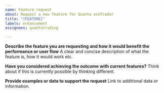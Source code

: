 ```yaml
---
name: Feature request
about: Request a new feature for Quanta exoTrader
title: "[FEATURE]"
labels: enhancement
assignees: quantatrading

---
```


**Describe the feature you are requesting and how it would benefit the performance or user flow**
A clear and concise description of what the feature is, how it would work etc.

**Have you considered achieving the outcome with current features?**
Think about if this is currently possible by thinking different.

**Provide examples or data to support the request**
Link to additional data or information.
